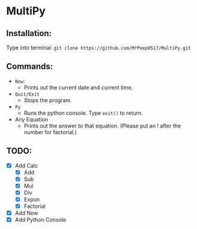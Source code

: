 # MultiPy

## Installation:
Type into terminal: ```git clone https://github.com/MrPeep0517/MultiPy.git```

## Commands:

- ```Now```:
  - Prints out the current date and current time.
- ```Quit/Exit```
  - Stops the program.
- ```Py```
  - Runs the python console. Type ```exit()``` to return.
- Any Equation
  - Prints out the answer to that equation. (Please put an ! after the number for factorial.)


## TODO:

- [x] Add Calc
  - [x] Add
  - [x] Sub
  - [x] Mul
  - [x] Div
  - [x] Expon
  - [x] Factorial
- [x] Add Now
- [x] Add Python Console
